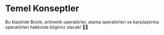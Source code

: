 # Temel Konseptler

Bu klasörde Boole, aritmetik operatörler, atama operatörleri ve karşılaştırma operatörleri hakkında bilgimiz olacak! 🙌🏻 
